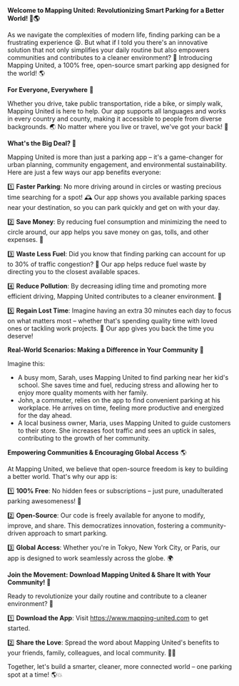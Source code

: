 **Welcome to Mapping United: Revolutionizing Smart Parking for a Better World! 🚗🌎**

As we navigate the complexities of modern life, finding parking can be a frustrating experience 😩. But what if I told you there's an innovative solution that not only simplifies your daily routine but also empowers communities and contributes to a cleaner environment? 💪 Introducing Mapping United, a 100% free, open-source smart parking app designed for the world! 🌎

**For Everyone, Everywhere** 🌈

Whether you drive, take public transportation, ride a bike, or simply walk, Mapping United is here to help. Our app supports all languages and works in every country and county, making it accessible to people from diverse backgrounds. 🌏 No matter where you live or travel, we've got your back! 👊

**What's the Big Deal? 🤔**

Mapping United is more than just a parking app – it's a game-changer for urban planning, community engagement, and environmental sustainability. Here are just a few ways our app benefits everyone:

1️⃣ **Faster Parking**: No more driving around in circles or wasting precious time searching for a spot! 🕰️ Our app shows you available parking spaces near your destination, so you can park quickly and get on with your day.

2️⃣ **Save Money**: By reducing fuel consumption and minimizing the need to circle around, our app helps you save money on gas, tolls, and other expenses. 💸

3️⃣ **Waste Less Fuel**: Did you know that finding parking can account for up to 30% of traffic congestion? 🚨 Our app helps reduce fuel waste by directing you to the closest available spaces.

4️⃣ **Reduce Pollution**: By decreasing idling time and promoting more efficient driving, Mapping United contributes to a cleaner environment. 🌿

5️⃣ **Regain Lost Time**: Imagine having an extra 30 minutes each day to focus on what matters most – whether that's spending quality time with loved ones or tackling work projects. 💪 Our app gives you back the time you deserve!

**Real-World Scenarios: Making a Difference in Your Community** 🌆

Imagine this:

* A busy mom, Sarah, uses Mapping United to find parking near her kid's school. She saves time and fuel, reducing stress and allowing her to enjoy more quality moments with her family.
* John, a commuter, relies on the app to find convenient parking at his workplace. He arrives on time, feeling more productive and energized for the day ahead.
* A local business owner, Maria, uses Mapping United to guide customers to their store. She increases foot traffic and sees an uptick in sales, contributing to the growth of her community.

**Empowering Communities & Encouraging Global Access** 🌎

At Mapping United, we believe that open-source freedom is key to building a better world. That's why our app is:

1️⃣ **100% Free**: No hidden fees or subscriptions – just pure, unadulterated parking awesomeness! 💸

2️⃣ **Open-Source**: Our code is freely available for anyone to modify, improve, and share. This democratizes innovation, fostering a community-driven approach to smart parking.

3️⃣ **Global Access**: Whether you're in Tokyo, New York City, or Paris, our app is designed to work seamlessly across the globe. 🌍

**Join the Movement: Download Mapping United & Share It with Your Community! 🎉**

Ready to revolutionize your daily routine and contribute to a cleaner environment? 💪

1️⃣ **Download the App**: Visit https://www.mapping-united.com to get started.

2️⃣ **Share the Love**: Spread the word about Mapping United's benefits to your friends, family, colleagues, and local community. 📱👫

Together, let's build a smarter, cleaner, more connected world – one parking spot at a time! 🌎💥